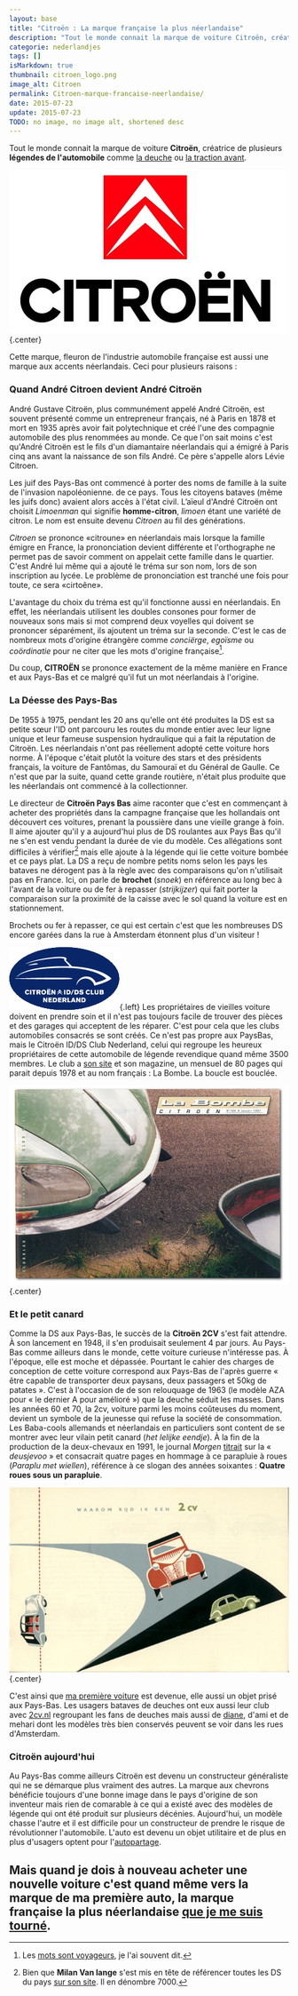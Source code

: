 ```yaml
---
layout: base
title: "Citroën : La marque française la plus néerlandaise"
description: "Tout le monde connait la marque de voiture Citroën, créatrice de plusieurs légendes de l'automobile comme la deuche ou la traction avant."
categorie: nederlandjes
tags: []
isMarkdown: true
thumbnail: citroen_logo.png
image_alt: Citroen
permalink: Citroen-marque-francaise-neerlandaise/
date: 2015-07-23
update: 2015-07-23
TODO: no image, no image alt, shortened desc
---
```


Tout le monde connait la marque de voiture **Citroën**, créatrice de plusieurs **légendes de l'automobile** comme [la deuche](/bon-anniversaire-la-2cv) ou [la traction avant](https://fr.wikipedia.org/wiki/Citro%C3%ABn_Traction_Avant). 

![citroen_logo.png](citroen_logo.png){.center}

Cette marque, fleuron de l'industrie automobile française est aussi une marque aux accents néerlandais. Ceci pour plusieurs raisons :

### Quand André Citroen devient André Citroën

André Gustave Citroën, plus communément appelé André Citroën, est souvent présenté comme un entrepreneur français, né à Paris en 1878 et mort en 1935 après avoir fait polytechnique et créé l'une des compagnie automobile des plus renommées au monde. Ce que l'on sait moins c'est qu'André Citroën est le fils d'un diamantaire néerlandais qui a émigré à Paris cinq ans avant la naissance de son fils André. Ce père s'appelle alors Lévie Citroen. 

Les juif des Pays-Bas ont commencé à porter des noms de famille à la suite de l'invasion napoléonienne. de ce pays. Tous les citoyens bataves (même les juifs donc) avaient alors accès à l'état civil. L’aïeul d'André Citroën ont choisit *Limoenman* qui signifie **homme-citron**, *limoen* étant une variété de citron. Le nom est ensuite devenu *Citroen* au fil des générations.

*Citroen* se prononce «citroune» en néerlandais mais lorsque la famille émigre en France, la prononciation devient différente et l'orthographe ne permet pas de savoir comment on appelait cette famille dans le quartier. C'est André lui même qui a ajouté le tréma sur son nom, lors de son inscription au lycée. Le problème de prononciation est tranché une fois pour toute, ce sera «cirtoêne».

L'avantage du choix du tréma est qu'il fonctionne aussi en néerlandais. En effet, les néerlandais utilisent les doubles consones pour former de nouveaux sons mais si mot comprend deux voyelles qui doivent se prononcer séparément, ils ajoutent un tréma sur la seconde. C'est le cas de nombreux mots d'origine étrangère comme *conciërge*, *egoïsme* ou *coördinatie* pour ne citer que les mots d'origine française[^1].

Du coup, **CITROËN** se prononce exactement de la même manière en France et aux Pays-Bas et ce malgré qu'il fut un mot néerlandais à l'origine.

### La Déesse des Pays-Bas

De 1955 à 1975, pendant les 20 ans qu'elle ont été produites la DS est sa petite sœur l'ID ont parcouru les routes du monde entier avec leur ligne unique et leur fameuse suspension hydraulique qui a fait la réputation de Citroën. Les néerlandais n'ont pas réellement adopté cette voiture hors norme. À l'époque c'était plutôt la voiture des stars et des présidents français, la voiture de Fantômas, du Samouraï et du Général de Gaulle. Ce n'est que par la suite, quand cette grande routière, n'était plus produite que les néerlandais ont commencé à la collectionner.

Le directeur de **Citroën Pays Bas** aime raconter que c'est en commençant à acheter des propriétés dans la campagne française que les hollandais ont découvert ces voitures, prenant la poussière dans une vieille grange à foin. Il aime ajouter qu'il y a aujourd'hui plus de DS roulantes aux Pays Bas qu'il ne s'en est vendu pendant la durée de vie du modèle. Ces allégations sont difficiles à vérifier[^2] mais elle ajoute à la légende qui lie cette voiture bombée et ce pays plat. La DS a reçu de nombre petits noms selon les pays les bataves ne dérogent pas à la règle avec des comparaisons qu'on n'utilisait pas en France. Ici, on parle de **brochet** (*snoek*) en référence au long bec à l'avant de la voiture ou de fer à repasser (*strijkijzer*) qui fait porter la comparaison sur la proximité de la caisse avec le sol quand la voiture est en stationnement.

<!-- [![http://farm3.static.flickr.com/2665/4023973026_6c7b4de64e.jpg](Une DS jaune){.center}](http://drooderfiets.tumblr.com/post/217952665/citroen-ds)  TODO external images -->

Brochets ou fer à repasser, ce qui est certain c'est que les nombreuses DS encore garées dans la rue à Amsterdam étonnent plus d'un visiteur !

![logo Citroën DS ID Club Nederland](ds-id-club-nederland.gif){.left} Les propriétaires de vieilles voiture doivent en prendre soin et il n'est pas toujours facile de trouver des pièces et des garages qui acceptent de les réparer. C'est pour cela que les clubs automobiles consacrés se sont créés. Ce n'est pas propre aux PaysBas, mais le Citroën ID/DS Club Nederland, celui qui regroupe les heureux propriétaires de cette automobile de légende revendique quand même 3500 membres. Le club a [son site](http://www.citroeniddsclub.nl/) et son magazine, un mensuel de 80 pages qui parait depuis 1978 et au nom français : La Bombe. La boucle est bouclée.

![La-Bombe-166.png](La-Bombe-166.png){.center}

### Et le petit canard

Comme la DS aux Pays-Bas, le succès de la **Citroën 2CV** s'est fait attendre. À son lancement en 1948, il s'en produisait seulement 4 par jours. Au Pays-Bas comme ailleurs dans le monde, cette voiture curieuse n'intéresse pas. À l'époque, elle est moche et dépassée. Pourtant le cahier des charges de conception de cette voiture correspond aux Pays-Bas de l'après guerre « être capable de transporter deux paysans, deux passagers et 50kg de patates ». C'est à l'occasion de de son relouquage de 1963 (le modèle AZA pour « le dernier A pour amélioré ») que la deuche séduit les masses. Dans les années 60 et 70, la 2cv, voiture parmi les moins coûteuses du moment, devient un symbole de la jeunesse qui refuse la société de consommation. Les Baba-cools allemands et néerlandais en particuliers sont content de se montrer avec leur vilain petit canard (*het lelijke eendje*). À la fin de la production de la deux-chevaux en 1991, le journal *Morgen* [titrait](http://www.citrobe.org/2cvdemorgen1991.htm) sur la « *deusjevoo* » et consacrait quatre pages en hommage à ce parapluie à roues (*Paraplu met wiellen*), référence à ce slogan des années soixantes : **Quatre roues sous un parapluie**.

![waarom-rijd-ik-een-2cv1954a.JPG](waarom-rijd-ik-een-2cv1954a.JPG){.center}

C'est ainsi que [ma première voiture](/bon-anniversaire-la-2cv) est devenue, elle aussi un objet prisé aux Pays-Bas. Les usagers bataves de deuches ont eux aussi leur club avec [2cv.nl](http://www.2cv.nl/) regroupant les fans de deuches mais aussi de [diane](http://www.citroendyane.nl/), d'ami et de mehari dont les modèles très bien conservés peuvent se voir dans les rues d'Amsterdam.

### Citroën aujourd'hui
Au Pays-Bas comme ailleurs Citroën est devenu un constructeur généraliste qui ne se démarque plus vraiment des autres. La marque aux chevrons bénéficie toujours d'une bonne image dans le pays d'origine de son inventeur mais rien de comarable à ce qui a existé avec des modèles de légende qui ont été produit sur plusieurs décénies. Aujourd'hui, un modèle chasse l'autre et il est difficile pour un constructeur de prendre le risque de révolutionner l'automobile. L'auto est devenu un objet utilitaire et de plus en plus d'usagers optent pour l'[autopartage](/Voiture-electrique-Amsterdam-en-avance). 

Mais quand je dois à nouveau acheter une nouvelle voiture c'est quand même vers la marque de ma première auto, la marque française la plus néerlandaise [que je me suis tourné](/acheter-une-voiture-aux-pays-bas).
---
[^1]: Les [mots sont voyageurs](/les-mots-migrateurs), je l'ai souvent dit.
[^2]: Bien que **Milan Van lange** s'est mis en tête de référencer toutes les DS du pays [sur son site](http://iddsregister.wordpress.com/). Il en dénombre 7000.
<!-- post notes:
http://www.nuancierds.fr/DT%20hollande.htm
http://www.citroeniddsclub.nl/ 
http://www.nuancierds.fr/immat%20NL.htm
http://iddsregister.wordpress.com/ 
http://www.oh-la-la.nl/?p=2167
https://www.flickr.com/photos/drooderfiets/4023973026/in/photostream/
--->

